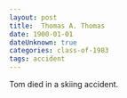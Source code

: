 ```yaml
---
layout: post
title:  Thomas A. Thomas
date: 1900-01-01
dateUnknown: true
categories: class-of-1983
tags: accident
---
```


Tom died in a skiing accident.


